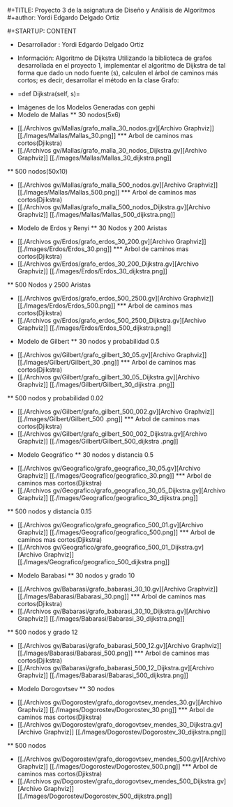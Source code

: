 #+TITLE: Proyecto  3 de la asignatura de Diseño y Análisis de Algoritmos
#+author: Yordi Edgardo Delgado Ortiz 

#+STARTUP:  CONTENT

* Desarrollador :
Yordi Edgardo Delgado Ortiz 

* Información:
Algoritmo de Dijkstra
Utilizando la biblioteca de grafos desarrollada en el proyecto 1, implementar el algoritmo de Dijkstra de tal forma que dado un nodo fuente (s), calculen el árbol de caminos más cortos; es decir, desarrollar el método en la clase Grafo:
- =def Dijkstra(self, s)=

 
* Imágenes de los Modelos Generadas con gephi
* Modelo de Mallas
** 30 nodos(5x6)
- [[./Archivos gv/Mallas/grafo_malla_30_nodos.gv][Archivo Graphviz]]
[[./Images/Mallas/Mallas_30.png]]
*** Arbol de caminos mas cortos(Djikstra)
- [[./Archivos gv/Mallas/grafo_malla_30_nodos_Dijkstra.gv][Archivo Graphviz]]
[[./Images/Mallas/Mallas_30_dijkstra.png]]

** 500 nodos(50x10)
- [[./Archivos gv/Mallas/grafo_malla_500_nodos.gv][Archivo Graphviz]]
[[./Images/Mallas/Mallas_500.png]]
*** Arbol de caminos mas cortos(Djikstra)
- [[./Archivos gv/Mallas/grafo_malla_500_nodos_Dijkstra.gv][Archivo Graphviz]]
[[./Images/Mallas/Mallas_500_dijkstra.png]]

* Modelo de Erdos y Renyi
** 30 Nodos y 200 Aristas
- [[./Archivos gv/Erdos/grafo_erdos_30_200.gv][Archivo Graphviz]]
[[./Images/Erdos/Erdos_30.png]]
*** Arbol de caminos mas cortos(Djikstra)
- [[./Archivos gv/Erdos/grafo_erdos_30_200_Dijkstra.gv][Archivo Graphviz]]
[[./Images/Erdos/Erdos_30_dijkstra.png]]

** 500 Nodos y 2500 Aristas
- [[./Archivos gv/Erdos/grafo_erdos_500_2500.gv][Archivo Graphviz]]
[[./Images/Erdos/Erdos_500.png]]
*** Arbol de caminos mas cortos(Djikstra)
- [[./Archivos gv/Erdos/grafo_erdos_500_2500_Dijkstra.gv][Archivo Graphviz]]
[[./Images/Erdos/Erdos_500_dijkstra.png]]

* Modelo de Gilbert
** 30 nodos y probabilidad 0.5
- [[./Archivos gv/Gilbert/grafo_gilbert_30_05.gv][Archivo Graphviz]]
[[./Images/Gilbert/Gilbert_30 .png]]
*** Arbol de caminos mas cortos(Djikstra)
- [[./Archivos gv/Gilbert/grafo_gilbert_30_05_Dijkstra.gv][Archivo Graphviz]]
[[./Images/Gilbert/Gilbert_30_dijkstra .png]]

** 500 nodos y probabilidad 0.02
- [[./Archivos gv/Gilbert/grafo_gilbert_500_002.gv][Archivo Graphviz]]
[[./Images/Gilbert/Gilbert_500 .png]]
*** Arbol de caminos mas cortos(Djikstra)
- [[./Archivos gv/Gilbert/grafo_gilbert_500_002_Dijkstra.gv][Archivo Graphviz]]
[[./Images/Gilbert/Gilbert_500_dijkstra .png]]

* Modelo Geográfico
** 30 nodos y distancia 0.5
- [[./Archivos gv/Geografico/grafo_geografico_30_05.gv][Archivo Graphviz]]
[[./Images/Geografico/geografico_30.png]]
*** Arbol de caminos mas cortos(Djikstra)
- [[./Archivos gv/Geografico/grafo_geografico_30_05_Dijkstra.gv][Archivo Graphviz]]
[[./Images/Geografico/geografico_30_dijkstra.png]]

** 500 nodos y distancia 0.15
- [[./Archivos gv/Geografico/grafo_geografico_500_01.gv][Archivo Graphviz]]
[[./Images/Geografico/geografico_500.png]]
*** Arbol de caminos mas cortos(Djikstra)
- [[./Archivos gv/Geografico/grafo_geografico_500_01_Dijkstra.gv][Archivo Graphviz]]
[[./Images/Geografico/geografico_500_dijkstra.png]]

* Modelo Barabasi
** 30 nodos y grado 10
- [[./Archivos gv/Babarasi/grafo_babarasi_30_10.gv][Archivo Graphviz]]
[[./Images/Babarasi/Babarasi_30.png]]
*** Arbol de caminos mas cortos(Djikstra)
- [[./Archivos gv/Babarasi/grafo_babarasi_30_10_Dijkstra.gv][Archivo Graphviz]]
[[./Images/Babarasi/Babarasi_30_dijkstra.png]]

** 500 nodos y grado 12
- [[./Archivos gv/Babarasi/grafo_babarasi_500_12.gv][Archivo Graphviz]]
[[./Images/Babarasi/Babarasi_500.png]]
*** Arbol de caminos mas cortos(Djikstra)
- [[./Archivos gv/Babarasi/grafo_babarasi_500_12_Dijkstra.gv][Archivo Graphviz]]
[[./Images/Babarasi/Babarasi_500_dijkstra.png]]

* Modelo Dorogovtsev
** 30 nodos
- [[./Archivos gv/Dogorostev/grafo_dorogovtsev_mendes_30.gv][Archivo Graphviz]]
[[./Images/Dogorostev/Dogorostev_30.png]]
*** Arbol de caminos mas cortos(Djikstra)
- [[./Archivos gv/Dogorostev/grafo_dorogovtsev_mendes_30_Dijkstra.gv][Archivo Graphviz]]
[[./Images/Dogorostev/Dogorostev_30_dijkstra.png]]

** 500 nodos
- [[./Archivos gv/Dogorostev/grafo_dorogovtsev_mendes_500.gv][Archivo Graphviz]]
[[./Images/Dogorostev/Dogorostev_500.png]]
*** Arbol de caminos mas cortos(Djikstra)
- [[./Archivos gv/Dogorostev/grafo_dorogovtsev_mendes_500_Dijkstra.gv][Archivo Graphviz]]
[[./Images/Dogorostev/Dogorostev_500_dijkstra.png]]
